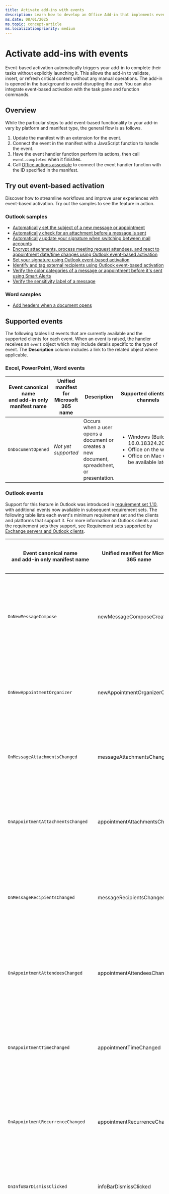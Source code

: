 ```yaml
---
title: Activate add-ins with events
description: Learn how to develop an Office Add-in that implements event-based activation.
ms.date: 08/01/2025
ms.topic: concept-article
ms.localizationpriority: medium
---
```


# Activate add-ins with events

Event-based activation automatically triggers your add-in to complete their tasks without explicitly launching it. This allows the add-in to validate, insert, or refresh critical content without any manual operations. The add-in is opened in the background to avoid disrupting the user. You can also integrate event-based activation with the task pane and function commands.

## Overview

While the particular steps to add event-based functionality to your add-in vary by platform and manifest type, the general flow is as follows.

1. Update the manifest with an extension for the event.
1. Connect the event in the manifest with a JavaScript function to handle the event.
1. Have the event handler function perform its actions, then call `event.completed` when it finishes.
1. Call [Office.actions.associate](/javascript/api/office/office.actions#office-office-actions-associate-member(1)) to connect the event handler function with the ID specified in the manifest.

## Try out event-based activation

Discover how to streamline workflows and improve user experiences with event-based activation. Try out the samples to see the feature in action.

### Outlook samples

- [Automatically set the subject of a new message or appointment](../outlook/on-new-compose-events-walkthrough.md)
- [Automatically check for an attachment before a message is sent](../outlook/smart-alerts-onmessagesend-walkthrough.md)
- [Automatically update your signature when switching between mail accounts](../outlook/onmessagefromchanged-onappointmentfromchanged-events.md)
- [Encrypt attachments, process meeting request attendees, and react to appointment date/time changes using Outlook event-based activation](https://github.com/OfficeDev/Office-Add-in-samples/tree/main/Samples/outlook-encrypt-attachments)
- [Set your signature using Outlook event-based activation](https://github.com/OfficeDev/Office-Add-in-samples/tree/main/Samples/outlook-set-signature)
- [Identify and tag external recipients using Outlook event-based activation](https://github.com/OfficeDev/Office-Add-in-samples/tree/main/Samples/outlook-tag-external)
- [Verify the color categories of a message or appointment before it's sent using Smart Alerts](https://github.com/OfficeDev/Office-Add-in-samples/tree/main/Samples/outlook-check-item-categories)
- [Verify the sensitivity label of a message](https://github.com/OfficeDev/Office-Add-in-samples/tree/main/Samples/outlook-verify-sensitivity-label)

### Word samples

- [Add headers when a document opens](../word/add-headers-on-document-open.md)

## Supported events

The following tables list events that are currently available and the supported clients for each event. When an event is raised, the handler receives an `event` object which may include details specific to the type of event. The **Description** column includes a link to the related object where applicable.

### Excel, PowerPoint, Word events

| Event canonical name</br>and add-in only manifest name | Unified manifest for Microsoft 365 name | Description | Supported clients and channels |
| ----- | ----- | ----- | ----- |
| `OnDocumentOpened` | *Not yet supported* | Occurs when a user opens a document or creates a new document, spreadsheet, or presentation. | <ul><li>Windows (Build >= 16.0.18324.20032)</li><li>Office on the web</li><li>Office on Mac will be available later </li></ul>|

### Outlook events

Support for this feature in Outlook was introduced in [requirement set 1.10](/javascript/api/requirement-sets/outlook/requirement-set-1.10/outlook-requirement-set-1.10), with additional events now available in subsequent requirement sets. The following table lists each event's minimum requirement set and the clients and platforms that support it. For more information on Outlook clients and the requirement sets they support, see [Requirement sets supported by Exchange servers and Outlook clients](/javascript/api/requirement-sets/outlook/outlook-api-requirement-sets#requirement-sets-supported-by-exchange-servers-and-outlook-clients).

|Event canonical name</br>and add-in only manifest name|Unified manifest for Microsoft 365 name|Description|Minimum requirement set and supported clients|
|---|---|---|---|
|`OnNewMessageCompose`| newMessageComposeCreated |On composing a new message (includes reply, reply all, and forward) but not on editing, for example, a draft.|[1.10](/javascript/api/requirement-sets/outlook/requirement-set-1.10/outlook-requirement-set-1.10)<br><ul><li>Web browser</li><li>Windows ([new](https://support.microsoft.com/office/656bb8d9-5a60-49b2-a98b-ba7822bc7627) and classic<sup>1</sup>)</li><li>New Mac UI<sup>2</sup></li><li>Android<sup>2</sup> <sup>3</sup></li><li>iOS<sup>2</sup> <sup>3</sup></li></ul>|
|`OnNewAppointmentOrganizer`|newAppointmentOrganizerCreated|On creating a new appointment but not on editing an existing one.|[1.10](/javascript/api/requirement-sets/outlook/requirement-set-1.10/outlook-requirement-set-1.10)<br><ul><li>Web browser</li><li>Windows ([new](https://support.microsoft.com/office/656bb8d9-5a60-49b2-a98b-ba7822bc7627) and classic<sup>1</sup>)</li><li>New Mac UI<sup>2</sup></li></ul>|
|`OnMessageAttachmentsChanged`|messageAttachmentsChanged|On adding or removing attachments while composing a message.<br><br>Event-specific data object: [AttachmentsChangedEventArgs](/javascript/api/outlook/office.attachmentschangedeventargs?view=outlook-js-1.11&preserve-view=true)|[1.11](/javascript/api/requirement-sets/outlook/requirement-set-1.11/outlook-requirement-set-1.11)<br><ul><li>Web browser</li><li>Windows ([new](https://support.microsoft.com/office/656bb8d9-5a60-49b2-a98b-ba7822bc7627) and classic<sup>1</sup>)</li><li>New Mac UI<sup>2</sup></li></ul>|
|`OnAppointmentAttachmentsChanged`|appointmentAttachmentsChanged|On adding or removing attachments while composing an appointment.<br><br>Event-specific data object: [AttachmentsChangedEventArgs](/javascript/api/outlook/office.attachmentschangedeventargs?view=outlook-js-1.11&preserve-view=true)|[1.11](/javascript/api/requirement-sets/outlook/requirement-set-1.11/outlook-requirement-set-1.11)<br><ul><li>Web browser</li><li>Windows ([new](https://support.microsoft.com/office/656bb8d9-5a60-49b2-a98b-ba7822bc7627) and classic<sup>1</sup>)</li><li>New Mac UI<sup>2</sup></li></ul>|
|`OnMessageRecipientsChanged`|messageRecipientsChanged|On adding or removing recipients while composing a message.<br><br>Event-specific data object: [RecipientsChangedEventArgs](/javascript/api/outlook/office.recipientschangedeventargs?view=outlook-js-1.11&preserve-view=true)|[1.11](/javascript/api/requirement-sets/outlook/requirement-set-1.11/outlook-requirement-set-1.11)<br><ul><li>Web browser</li><li>Windows ([new](https://support.microsoft.com/office/656bb8d9-5a60-49b2-a98b-ba7822bc7627) and classic<sup>1</sup>)</li><li>New Mac UI<sup>2</sup></li><li>Android<sup>2</sup> <sup>3</sup></li><li>iOS<sup>2</sup> <sup>3</sup></li></ul>|
|`OnAppointmentAttendeesChanged`|appointmentAttendeesChanged|On adding or removing attendees while composing an appointment.<br><br>Event-specific data object: [RecipientsChangedEventArgs](/javascript/api/outlook/office.recipientschangedeventargs?view=outlook-js-1.11&preserve-view=true)|[1.11](/javascript/api/requirement-sets/outlook/requirement-set-1.11/outlook-requirement-set-1.11)<br><ul><li>Web browser</li><li>Windows ([new](https://support.microsoft.com/office/656bb8d9-5a60-49b2-a98b-ba7822bc7627) and classic<sup>1</sup>)</li><li>New Mac UI<sup>2</sup></li></ul>|
|`OnAppointmentTimeChanged`|appointmentTimeChanged|On changing date/time while composing an appointment.<br><br>Event-specific data object: [AppointmentTimeChangedEventArgs](/javascript/api/outlook/office.appointmenttimechangedeventargs?view=outlook-js-1.11&preserve-view=true)<br><br>**Important**: If you drag and drop an appointment to a different date/time slot on the calendar, the `OnAppointmentTimeChanged` event doesn't occur. It only occurs when the date/time is directly changed from an appointment. |[1.11](/javascript/api/requirement-sets/outlook/requirement-set-1.11/outlook-requirement-set-1.11)<br><ul><li>Web browser</li><li>Windows ([new](https://support.microsoft.com/office/656bb8d9-5a60-49b2-a98b-ba7822bc7627) and classic<sup>1</sup>)</li><li>New Mac UI<sup>2</sup></li></ul>|
|`OnAppointmentRecurrenceChanged`|appointmentRecurrenceChanged|On adding, changing, or removing the recurrence details while composing an appointment. If the date/time is changed, the `OnAppointmentTimeChanged` event also occurs.<br><br>Event-specific data object: [RecurrenceChangedEventArgs](/javascript/api/outlook/office.recurrencechangedeventargs?view=outlook-js-1.11&preserve-view=true)|[1.11](/javascript/api/requirement-sets/outlook/requirement-set-1.11/outlook-requirement-set-1.11)<br><ul><li>Web browser</li><li>Windows ([new](https://support.microsoft.com/office/656bb8d9-5a60-49b2-a98b-ba7822bc7627) and classic<sup>1</sup>)</li><li>New Mac UI<sup>2</sup></li></ul>|
|`OnInfoBarDismissClicked`|infoBarDismissClicked|On dismissing a notification while composing a message or appointment item. Only the add-in that added the notification will be notified.<br><br>Event-specific data object: [InfobarClickedEventArgs](/javascript/api/outlook/office.infobarclickedeventargs?view=outlook-js-1.11&preserve-view=true)|[1.11](/javascript/api/requirement-sets/outlook/requirement-set-1.11/outlook-requirement-set-1.11)<br><ul><li>Web browser</li><li>Windows ([new](https://support.microsoft.com/office/656bb8d9-5a60-49b2-a98b-ba7822bc7627) and classic<sup>1</sup>)</li><li>New Mac UI<sup>2</sup></li></ul>|
|`OnMessageSend`|messageSending|On sending a message item. To learn more, try the [Smart Alerts walkthrough](../outlook/smart-alerts-onmessagesend-walkthrough.md).|[1.12](/javascript/api/requirement-sets/outlook/requirement-set-1.12/outlook-requirement-set-1.12)<br><ul><li>Web browser</li><li>Windows ([new](https://support.microsoft.com/office/656bb8d9-5a60-49b2-a98b-ba7822bc7627) and classic<sup>1</sup>)</li><li>New Mac UI<sup>2</sup></li></ul>|
|`OnAppointmentSend`|appointmentSending|On sending an appointment item. To learn more, see [Handle OnMessageSend and OnAppointmentSend events in your Outlook add-in with Smart Alerts](../outlook/onmessagesend-onappointmentsend-events.md).|[1.12](/javascript/api/requirement-sets/outlook/requirement-set-1.12/outlook-requirement-set-1.12)<br><ul><li>Web browser</li><li>Windows ([new](https://support.microsoft.com/office/656bb8d9-5a60-49b2-a98b-ba7822bc7627) and classic<sup>1</sup>)</li><li>New Mac UI<sup>2</sup></li></ul>|
|`OnMessageCompose`|messageComposeOpened|On composing a new message (includes reply, reply all, and forward) or editing a draft.|[1.12](/javascript/api/requirement-sets/outlook/requirement-set-1.12/outlook-requirement-set-1.12)<br><ul><li>Web browser</li><li>Windows ([new](https://support.microsoft.com/office/656bb8d9-5a60-49b2-a98b-ba7822bc7627) and classic<sup>1</sup>)</li><li>New Mac UI<sup>2</sup></li></ul>|
|`OnAppointmentOrganizer`|appointmentOrganizerOpened|On creating a new appointment or editing an existing one.|[1.12](/javascript/api/requirement-sets/outlook/requirement-set-1.12/outlook-requirement-set-1.12)<br><ul><li>Web browser</li><li>Windows ([new](https://support.microsoft.com/office/656bb8d9-5a60-49b2-a98b-ba7822bc7627) and classic<sup>1</sup>)</li><li>New Mac UI<sup>2</sup></li></ul>|
|`OnMessageFromChanged`|messageFromChanged|On changing the mail account in the **From** field of a message being composed. To learn more, see [Automatically update your signature when switching between Exchange accounts](../outlook/onmessagefromchanged-onappointmentfromchanged-events.md).|[1.13](/javascript/api/requirement-sets/outlook/requirement-set-1.13/outlook-requirement-set-1.13)<br><ul><li>Web browser<sup>4</sup></li><li>Windows ([new](https://support.microsoft.com/office/656bb8d9-5a60-49b2-a98b-ba7822bc7627)<sup>4</sup> and classic<sup>1</sup>)</li><li>New Mac UI<sup>2</sup></li><li>Android<sup>2</sup> <sup>3</sup></li><li>iOS<sup>2</sup> <sup>3</sup></li></ul>|
|`OnAppointmentFromChanged`|appointmentFromChanged|On changing the mail account in the organizer field of an appointment being composed. To learn more, see [Automatically update your signature when switching between Exchange accounts](../outlook/onmessagefromchanged-onappointmentfromchanged-events.md).|[1.13](/javascript/api/requirement-sets/outlook/requirement-set-1.13/outlook-requirement-set-1.13)<br><ul><li>New Mac UI<sup>2</sup></li></ul>|
|`OnSensitivityLabelChanged`|sensitivityLabelChanged|On changing the sensitivity label while composing a message or appointment. To learn how to manage the sensitivity label of a mail item, see [Manage the sensitivity label of your message or appointment in compose mode](../outlook/sensitivity-label.md).<br><br>Event-specific data object: [SensitivityLabelChangedEventArgs](/javascript/api/outlook/office.sensitivitylabelchangedeventargs?view=outlook-js-preview&preserve-view=true)|[1.13](/javascript/api/requirement-sets/outlook/requirement-set-1.13/outlook-requirement-set-1.13)<br><ul><li>Web browser<sup>4</sup></li><li>Windows ([new](https://support.microsoft.com/office/656bb8d9-5a60-49b2-a98b-ba7822bc7627)<sup>4</sup> and classic<sup>1</sup>)</li><li>New Mac UI<sup>2</sup></li></ul>|
|`OnMessageReadWithCustomAttachment`|Not available|On opening a message that contains a specific attachment type in read mode.|[Preview](/javascript/api/requirement-sets/outlook/preview-requirement-set/outlook-requirement-set-preview)<sup>5</sup><br><ul><li>Windows (classic<sup>1</sup>)</li></ul>|
|`OnMessageReadWithCustomHeader`|Not available|On opening a message that contains a specific internet header name in read mode.|[Preview](/javascript/api/requirement-sets/outlook/preview-requirement-set/outlook-requirement-set-preview)<sup>5</sup><br><ul><li>Windows (classic<sup>1</sup>)</li></ul>|

> [!NOTE]
> <sup>1</sup> Event-based add-ins in classic Outlook on Windows require a minimum of Windows 10 Version 1903 (Build 18362) or Windows Server 2019 Version 1903 to run.
>
> <sup>2</sup> Add-ins that use the unified manifest for Microsoft 365 aren't directly supported in Outlook on Mac and on mobile devices. To run this type of add-in on Mac and on mobile platforms, the add-in must first be published to [AppSource](https://appsource.microsoft.com/) then deployed in the [Microsoft 365 Admin Center](../publish/publish.md). For more information, see the "Client and platform support" section of [Office Add-ins with the unified app manifest for Microsoft 365](../develop/unified-manifest-overview.md#client-and-platform-support).
>
> <sup>3</sup> For more information, see [Implement event-based activation in Outlook mobile add-ins](../outlook/mobile-event-based.md).
>
> <sup>4</sup> The `OnMessageFromChanged` and `OnSensitivityLabelChanged` events aren't currently available with the unified manifest for Microsoft 365 in Outlook on the web and the new Outlook on Windows. To handle these events, implement an add-in only manifest instead. For information about the types of manifests, see [Office Add-ins manifest](add-in-manifests.md).
>
> <sup>5</sup> To preview the `OnMessageReadWithCustomAttachment` and `OnMessageReadWithCustomHeader` events, you must install classic Outlook on Windows Version 2312 (Build 17110.10000) or later. Then, join the [Microsoft 365 Insider program](https://techcommunity.microsoft.com/blog/microsoft365insiderblog/join-the-microsoft-365-insider-program-on-windows/4206638) and select the **Beta Channel** option to access Office beta builds.

#### Event-based activation in Outlook on mobile devices

Outlook on mobile supports APIs up to Mailbox requirement set 1.5. However, support is now enabled for additional APIs and features introduced in later requirement sets, such as the `OnNewMessageCompose` event. To learn more, see [Implement event-based activation in Outlook mobile add-ins](../outlook/mobile-event-based.md).

## Behavior and limitations

As you develop an event-based add-in, be mindful of the following feature behaviors and limitations.

- Event-based add-ins work only when deployed by an administrator. If users install them directly from AppSource or the Office Store, they will not automatically launch (for workarounds to the AppSource limitation, see [AppSource listing options for your event-based add-in](../publish/autolaunch-store-options.md)). Admin deployments are done by uploading the manifest to the Microsoft 365 admin center.

- APIs that interact with the UI or display UI elements are not supported for Word, PowerPoint, and Excel on Windows. This is because the event handler runs in a JavaScript-only runtime. For more information, see [Runtimes in Office Add-ins](../testing/runtimes.md).

- Event-based add-ins require an internet connection to be able to launch when a specific event occurs. Add-in event handlers are expected to be short-running, lightweight, and as noninvasive as possible. After activation, your add-in will time out within approximately 300 seconds, the maximum length of time allowed for running event-based add-ins. To signal that your add-in has completed processing a launch event, your associated event handler must call the [event.completed](/javascript/api/outlook/office.mailboxevent#outlook-office-mailboxevent-completed-member(1)) method. (Note that code included after the `event.completed` statement isn't guaranteed to run.) Each time an event that your add-in handles is triggered, the add-in is reactivated and runs the associated event handler, and the timeout window is reset. The add-in ends after it times out, or the user closes the compose window or sends the item.

- The behavior of multiple add-ins that subscribe to the same event isn't deterministic. Outlook launches the add-ins in no particular order. For Excel, PowerPoint, and Word, only one random add-in will be activated. For example, if multiple Word add-ins that handle `OnDocumentOpened`, only one of those handlers will run.

- Currently, only five event-based add-ins can be actively running.

- In all supported Outlook clients, the user must remain on the current mail item where the add-in was activated for it to complete running. Navigating away from the current item (for example, switching to another compose window or tab) terminates the add-in operation. However, an add-in that activates on the `OnMessageSend` event handles item switching differently depending on which Outlook client it's running on. To learn more, see the "User navigates away from current message" section of [Handle OnMessageSend and OnAppointmentSend events in your Outlook add-in with Smart Alerts](../outlook/onmessagesend-onappointmentsend-events.md#user-navigates-away-from-current-message).

- In addition to item switching, an event-based add-in also ceases operation when the user sends the message or appointment they're composing.

### Event-based add-in limitations in the new Outlook on Windows

In the new Outlook on Windows, you must keep the main window of the client open for the add-in to process the mail item. If the main window is minimized, the add-in will pause or stop working.

### Event-based add-in limitations in Excel, PowerPoint, Word, and classic Outlook on Windows

When developing an event-based add-in to run on a Windows client, be mindful of the following:

- Imports aren't supported in the JavaScript file where you implement the handling for event-based activation.
- Only the JavaScript file referenced in the manifest is supported for event-based activation. You must bundle your event-handling JavaScript code into this single file. The location of the referenced JavaScript file in the manifest varies depending on the type of manifest your add-in uses.
  - **Add-in only manifest**: **\<Override\>** child element of the **\<Runtime\>** node
  - **Unified manifest for Microsoft 365**: `"script"` property of the `"code"` object

  Note that a large JavaScript bundle may cause issues with the performance of your add-in. We recommend preprocessing heavy operations, so that they're not included in your event-handling code.
- When the JavaScript function specified in the manifest to handle an event runs, code in `Office.onReady()` and `Office.initialize` isn't run. We recommend adding any startup logic needed by event handlers, such as checking the user's Outlook version, to the event handlers instead.

### Event-based add-in limitations in Excel, PowerPoint, and Word

The following platforms or features are not yet supported.

- Office on Mac
- The unified manifest for Microsoft 365

### Unsupported APIs

Some Office.js APIs that change or alter the UI aren't allowed from event-based add-ins. The following are blocked APIs.

| API | Methods |
| --- | --- |
| `Office.devicePermission` | <ul><li>`requestPermissionsAsync`</li></ul> |
| `Office.context.auth`\* | <ul><li>`getAccessToken`</li><li>`getAccessTokenAsync`</li></ul> |
| `Office.context.mailbox` | <ul><li>`displayAppointmentForm`</li><li>`displayMessageForm`</li><li>`displayNewAppointmentForm`</li><li>`displayNewMessageForm`</li></ul> |
| `Office.context.mailbox.item` | <ul><li>`close`</li></ul> |
| `Office.context.ui` | <ul><li>`displayDialogAsync`</li><li>`messageParent`</li></ul>|

> [!NOTE]
> \* [OfficeRuntime.auth](/javascript/api/office-runtime/officeruntime.auth) is supported in all versions that support event-based activation and single sign-on (SSO), while [Office.auth](/javascript/api/office/office.auth) is only supported in certain Outlook builds. For more information, see [Use single sign-on (SSO) or cross-origin resource sharing (CORS) in your event-based or spam-reporting Outlook add-in](../develop/use-sso-in-event-based-activation.md).

### Preview features in event handlers (classic Outlook on Windows)

Classic Outlook on Windows includes a local copy of the production and beta versions of Office.js instead of loading from the content delivery network (CDN). By default, the local production copy of the API is referenced. To reference the local beta copy of the API, you must configure your computer's registry. This will enable you to test [preview features](/javascript/api/requirement-sets/outlook/preview-requirement-set/outlook-requirement-set-preview) in your event handlers in classic Outlook on Windows.

1. In the registry, navigate to `HKEY_CURRENT_USER\SOFTWARE\Microsoft\Office\16.0\Outlook\Options\WebExt\Developer`. If the key doesn't exist, create it.
1. Create an entry named `EnableBetaAPIsInJavaScript` and set its value to `1`.

    ![The EnableBetaAPIsInJavaScript registry value is set to 1."](../images/outlook-beta-registry-key.png)

## Enable single sign-on (SSO)

To enable SSO in your event-based add-in, you must add its JavaScript file to a well-known URI. For guidance on how to configure this resource, see [Use single sign-on (SSO) or cross-origin resource sharing (CORS) in your event-based or spam-reporting Office Add-in](../develop/use-sso-in-event-based-activation.md).

### Request external data

You can request external data by using an API like [Fetch](https://developer.mozilla.org/docs/Web/API/Fetch_API) or by using [XMLHttpRequest (XHR)](https://developer.mozilla.org/docs/Web/API/XMLHttpRequest), a standard web API that issues HTTP requests to interact with servers.

> [!NOTE]
> If your add-in will operate in a JavaScript-only runtime, use absolute URLs in your Fetch API calls. Relative URLs in Fetch API calls aren't supported in a JavaScript-only runtime.

Be aware that you must use additional security measures when using XMLHttpRequest objects, requiring [Same Origin Policy](https://developer.mozilla.org/docs/Web/Security/Same-origin_policy) and [CORS (Cross-Origin Resource Sharing)](https://developer.mozilla.org/docs/Web/HTTP/CORS).

> [!NOTE]
> Full CORS support is available in Office on the web, Mac, and Windows (starting in Version 2201, Build 16.0.14813.10000) clients.

To make CORS requests from your event-based add-in, you must add the add-in and its JavaScript file to a well-known URI. For guidance on how to configure this resource, see [Use single sign-on (SSO) or cross-origin resource sharing (CORS) in your event-based or spam-reporting Office Add-in](../develop/use-sso-in-event-based-activation.md).

## Troubleshoot your add-in

As you develop your event-based add-in, you may need to troubleshoot issues, such as your add-in not loading or the event not occurring. For guidance on how to troubleshoot an event-based add-in, see [Troubleshoot event-based and spam-reporting add-ins](../testing/troubleshoot-event-based-and-spam-reporting-add-ins.md).

## Deploy your add-in

Event-based add-ins are restricted to admin-managed deployments only, even if they're acquired from AppSource. If users acquire the add-in from AppSource or the in-app Office Store, they won't be able to activate the event-based function of the add-in. To learn more about listing your event-based add-in in AppSource, see [AppSource listing options for your event-based add-in](../publish/autolaunch-store-options.md).

Admin deployments are done by uploading the manifest to the Microsoft 365 admin center. To do so, follow these steps.

1. In the admin portal, expand the **Settings** section in the navigation pane then select **Integrated apps**.
1. On the **Integrated apps** page, choose the **Upload custom apps** action.

![The Integrated apps page on the Microsoft 365 admin center with the Upload custom apps action highlighted.](../images/outlook-deploy-event-based-add-ins.png)

[!INCLUDE [outlook-smart-alerts-deployment](../includes/outlook-smart-alerts-deployment.md)]

For more information about how to deploy an add-in, please refer to [Deploy and publish Office Add-ins in the Microsoft 365 admin center](/microsoft-365/admin/manage/office-addins).

### Deploy manifest updates

Because event-based add-ins are deployed by admins, any change you make to the manifest requires admin consent through the Microsoft 365 admin center. Until the admin accepts your changes, users in their organization are blocked from using the add-in. To learn more about the admin consent process, see [Admin consent for installing event-based add-ins](../publish/autolaunch-store-options.md#admin-consent-for-installing-event-based-add-ins).

## See also

- [Troubleshoot event-based and spam-reporting add-ins](../testing/troubleshoot-event-based-and-spam-reporting-add-ins.md)
- [Debug event-based and spam-reporting add-ins](../testing/debug-autolaunch.md)
- [AppSource listing options for your event-based add-in](../publish/autolaunch-store-options.md)
- [Handle OnMessageSend and OnAppointmentSend events in your Outlook add-in with Smart Alerts](../outlook/onmessagesend-onappointmentsend-events.md)
